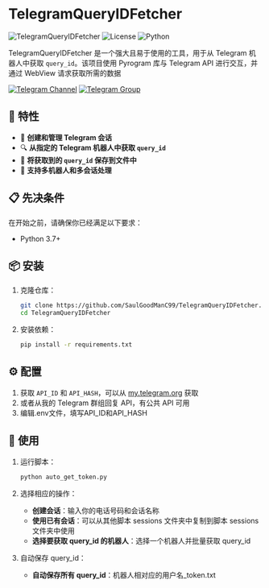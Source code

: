 # TelegramQueryIDFetcher

![TelegramQueryIDFetcher](https://img.shields.io/badge/Telegram-QueryIDFetcher-blue.svg)
![License](https://img.shields.io/badge/License-MIT-green.svg)
![Python](https://img.shields.io/badge/Python-3.7%2B-yellow.svg)

TelegramQueryIDFetcher 是一个强大且易于使用的工具，用于从 Telegram 机器人中获取 `query_id`。该项目使用 Pyrogram 库与 Telegram API 进行交互，并通过 WebView 请求获取所需的数据

[![Telegram Channel](https://img.shields.io/badge/Telegram-Channel-red?logo=telegram&logoColor=white)](https://t.me/Scripter6)
[![Telegram Group](https://img.shields.io/badge/Telegram-Group-red?logo=telegram&logoColor=white)](https://t.me/HamsterKey6)

## 🌟 特性

- 🚀 **创建和管理 Telegram 会话**
- 🔍 **从指定的 Telegram 机器人中获取 `query_id`**
- 💾 **将获取到的 `query_id` 保存到文件中**
- 🤖 **支持多机器人和多会话处理**

## 📋 先决条件

在开始之前，请确保你已经满足以下要求：

- Python 3.7+

## 📦 安装

1. 克隆仓库：

    ```bash
    git clone https://github.com/SaulGoodManC99/TelegramQueryIDFetcher.git
    cd TelegramQueryIDFetcher
    ```

2. 安装依赖：

    ```bash
    pip install -r requirements.txt
    ```

## ⚙️ 配置


1. 获取 `API_ID` 和 `API_HASH`，可以从 [my.telegram.org](https://my.telegram.org) 获取
2. 或者从我的 Telegram 群组回复 API，有公共 API 可用
3. 编辑.env文件，填写API_ID和API_HASH
## 🚀 使用

1. 运行脚本：

    ```bash
    python auto_get_token.py
    ```

2. 选择相应的操作：

    - **创建会话**：输入你的电话号码和会话名称
    - **使用已有会话**：可以从其他脚本 sessions 文件夹中复制到脚本 sessions 文件夹中使用
    - **选择要获取 query_id 的机器人**：选择一个机器人并批量获取 query_id

3. 自动保存 query_id：

     - **自动保存所有 query_id**：机器人相对应的用户名_token.txt

